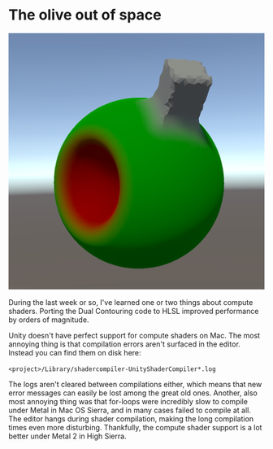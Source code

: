 # The olive out of space

![The olive out of space](olive.png)

During the last week or so,
I've learned one or two things about compute shaders.
Porting the Dual Contouring code to HLSL improved performance by orders of magnitude.

Unity doesn't have perfect support for compute shaders on Mac.
The most annoying thing is that compilation errors aren't surfaced in the editor.
Instead you can find them on disk here:

```<project>/Library/shadercompiler-UnityShaderCompiler*.log```

The logs aren't cleared between compilations either,
which means that new error messages can easily be lost among the great old ones.
Another, also most annoying thing was that for-loops were incredibly slow to compile under Metal in Mac OS Sierra,
and in many cases failed to compile at all.
The editor hangs during shader compilation,
making the long compilation times even more disturbing.
Thankfully, the compute shader support is a lot better under Metal 2 in High Sierra.
